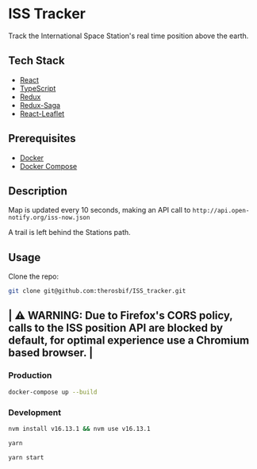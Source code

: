 # ISS Tracker

Track the International Space Station's real time position above the earth.

## Tech Stack

- [React](https://reactjs.org/)
- [TypeScript](https://www.typescriptlang.org/)
- [Redux](https://redux.js.org/)
- [Redux-Saga](https://redux-saga.js.org/)
- [React-Leaflet](https://react-leaflet.js.org)

## Prerequisites

- [Docker](https://www.docker.com/)
- [Docker Compose](https://docs.docker.com/compose/)

## Description

Map is updated every 10 seconds, making an API call to `http://api.open-notify.org/iss-now.json`

A trail is left behind the Stations path.

## Usage

Clone the repo:

```bash
git clone git@github.com:therosbif/ISS_tracker.git
```

| ⚠️ WARNING: Due to Firefox's CORS policy, calls to the ISS position API are blocked by default, for optimal experience use a Chromium based browser. |
----

### Production

```bash
docker-compose up --build
```

### Development

```bash
nvm install v16.13.1 && nvm use v16.13.1

yarn

yarn start
```
